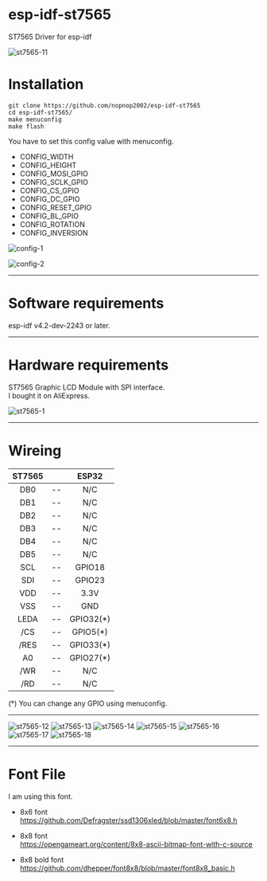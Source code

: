 # esp-idf-st7565
ST7565 Driver for esp-idf

![st7565-11](https://user-images.githubusercontent.com/6020549/93008588-62926800-f5b1-11ea-8752-fa042139acdc.JPG)

# Installation

```
git clone https://github.com/nopnop2002/esp-idf-st7565
cd esp-idf-st7565/
make menuconfig
make flash
```

You have to set this config value with menuconfig.   
- CONFIG_WIDTH   
- CONFIG_HEIGHT   
- CONFIG_MOSI_GPIO   
- CONFIG_SCLK_GPIO   
- CONFIG_CS_GPIO   
- CONFIG_DC_GPIO   
- CONFIG_RESET_GPIO   
- CONFIG_BL_GPIO   
- CONFIG_ROTATION   
- CONFIG_INVERSION   

![config-1](https://user-images.githubusercontent.com/6020549/93008473-07ac4100-f5b0-11ea-940c-4bd7416f1ebf.jpg)

![config-2](https://user-images.githubusercontent.com/6020549/93008474-0aa73180-f5b0-11ea-9a5d-0ae4867a4fc4.jpg)

---

# Software requirements

esp-idf v4.2-dev-2243 or later.

---

# Hardware requirements

ST7565 Graphic LCD Module with SPI interface.   
I bought it on AliExpress.   

![st7565-1](https://user-images.githubusercontent.com/6020549/93008469-febb6f80-f5af-11ea-991e-e9d38df74b16.JPG)

---

# Wireing  

|ST7565||ESP32|
|:-:|:-:|:-:|
|DB0|--|N/C|
|DB1|--|N/C|
|DB2|--|N/C|
|DB3|--|N/C|
|DB4|--|N/C|
|DB5|--|N/C|
|SCL|--|GPIO18|
|SDI|--|GPIO23|
|VDD|--|3.3V|
|VSS|--|GND|
|LEDA|--|GPIO32(*)|
|/CS|--|GPIO5(*)|
|/RES|--|GPIO33(*)|
|A0|--|GPIO27(*)|
|/WR|--|N/C|
|/RD|--|N/C|

(*) You can change any GPIO using menuconfig.   

---

![st7565-12](https://user-images.githubusercontent.com/6020549/93008589-63c39500-f5b1-11ea-8721-c6b276d3ceba.JPG)
![st7565-13](https://user-images.githubusercontent.com/6020549/93008590-64f4c200-f5b1-11ea-8948-9b56ec54bcec.JPG)
![st7565-14](https://user-images.githubusercontent.com/6020549/93008591-6625ef00-f5b1-11ea-9db4-f35876ab6c2f.JPG)
![st7565-15](https://user-images.githubusercontent.com/6020549/93008592-66be8580-f5b1-11ea-9311-0f5f6310d501.JPG)
![st7565-16](https://user-images.githubusercontent.com/6020549/93008593-66be8580-f5b1-11ea-9787-401ffb47f5b7.JPG)
![st7565-17](https://user-images.githubusercontent.com/6020549/93008595-67571c00-f5b1-11ea-93d7-0ca3b264ed9c.JPG)
![st7565-18](https://user-images.githubusercontent.com/6020549/93008597-67efb280-f5b1-11ea-9e0e-256bd5204bcd.JPG)

---

# Font File   
I am using this font.

- 8x6 font   
https://github.com/Defragster/ssd1306xled/blob/master/font6x8.h

- 8x8 font   
https://opengameart.org/content/8x8-ascii-bitmap-font-with-c-source

- 8x8 bold font   
https://github.com/dhepper/font8x8/blob/master/font8x8_basic.h
